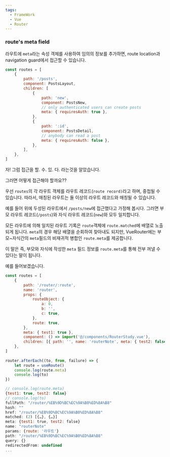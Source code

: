 ```yaml
---
tags:
  - FrameWork
  - Vue
  - Router
---
```

### route's meta field
라우트에 `meta`라는 속성 객체를 사용하여 임의의 정보를 추가하면, route location과 navigation guard에서 접근할 수 있습니다.

```javascript title:"/src/router/index.js"
const routes = [
    {
        path: '/posts',
        component: PostsLayout,
        children: [
            {
                path: 'new',
                component: PostsNew,
                // only authenticated users can create posts
                meta: { requiresAuth: true },
            },
            {
                path: ':id',
                component: PostsDetail,
                // anybody can read a post
                meta: { requiresAuth: false },
            },
        ],
    },
]
```

자! 그럼 접근을 할. 수. 있. 다. 라는것을 알았습니다.

그러면 어떻게 접근해야 할까요??

우선 `routes`의 각 라우트 객체를 라우트 레코드(`route record)`라고 하며, 중첩될 수 있습니다. 따라서, 매칭된 라우트는 둘 이상의 라우트 레코드와 매칭될 수 있습니다.

예를 들어 위에 두성된 라우트에서 `/posts/new`에 접근했다고 가정해 봅시다. 그러면 부모 라우트 레코드(`/posts`)와 자식 라우트 레코드(`new`)와 모두 일치합니다.

모든 라우트에 의해 일치된 라우트 기록은 `route`객체에 `route.matched`에 배열로 노출되게 됩니다. `meta`의 경우 해당 배열을 순회하여 찾아내도 되지만, VueRouter에는 부모~자식간의 `meta`필드의 비재귀적 병합인 `route.meta`를 제공합니다.

이 말은 즉, 부모와 자식에 작성한 `meta` 필드 정보를 `route.meta`를 통해 전부 꺼낼 수 있다는 말이 됩니다.

예를 들어보겠습니다.

```javascript title:"/src/router/index.js"
const routes = [  
    {  
        path: '/router/:route',  
        name: 'router',  
        props: {  
            routeObject: {  
                a: 0,  
                b: '',  
                c: true,  
            },  
            route: true,  
        },  
        meta: { test1: true },  
        component: () => import('@/components/RouterStudy.vue'),  
        children: [{ path: '', name: 'routerNote', meta: { test2: false }, component: () => import('@/components/Note.vue'), props: true }],  
    },  
]  
  
router.afterEach((to, from, failure) => {
    let route = useRoute()
    console.log(route.meta)  
    console.log(to)
})
```

```javascript 
// console.log(route.meta)
{test1: true, test2: false}
// console.log(to)
fullPath: "/router/%EB%9D%BC%EC%9A%B0%ED%8A%B8"
hash: ""
href: "/router/%EB%9D%BC%EC%9A%B0%ED%8A%B8"
matched: (2) [{…}, {…}]
meta: {test1: true, test2: false}
name: "routerNote"
params: {route: '라우트'}
path: "/router/%EB%9D%BC%EC%9A%B0%ED%8A%B8"
query: {}
redirectedFrom: undefined
...
```